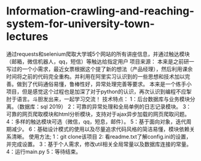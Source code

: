 # Information-crawling-and-reaching-system-for-university-town-lectures
  通过requests和selenium爬取大学城5个网站的所有讲座信息，并通过触达模块（邮箱，微信机器人，qq，短信）等触达给指定用户
项目来源：
  本来是之前研一写过的一个小需求，最近女票根据这个提了新的想法（产品经理），然后利用课余时间将之前的代码完全重构。并利用在阿里实习认识到的一些思想和技术加以完善。做到了代码通俗易懂，鲁棒性好，异常处理完善等要求。
  本来是一个练手小项目，但是感觉这个过程也是加深了对于python的认识，再次认识到编程不应掣肘于语言。斗胆发出来，一起学习交流！
技术特点：
  1：后台数据库与业务模块分离。（数据库：sql 2019）
  2：可靠的异常处理和全局单例的日志记录模块。
  3：可靠的网页爬取模块和html分析模块，支持对于ajax异步加载的网页爬取问题。
  4：多样的触达模块可选（微信，qq，短息，邮件）。
  5：基于面向对象，迭代周期减少。
  6：基础设计模式的使用以及尽量追求代码风格的简洁易懂，模块依赖关系清晰。
使用方法;
1：git clone该项目
2: 看readme.txt了解config.ini的设置，并完成设置。
3：基于个人需求，修改util相关全局常量以及数据库连接的常量。
4：运行main.py
5：等待结束。
